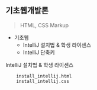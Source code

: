 ## 기초웹개발론

> HTML, CSS Markup

-   기초웹
    -   IntelliJ 설치법 & 학생 라이센스
    -   IntelliJ 단축키

IntelliJ 설치법 & 학생 라이센스

```
    install_intellij.html
    install_intellij.css
```
